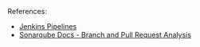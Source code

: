 

References:

- [Jenkins Pipelines](https://www.jenkins.io/doc/book/pipeline/)
- [Sonarqube Docs - Branch and Pull Request Analysis](https://docs.sonarsource.com/sonarqube-server/analyzing-source-code/branch-analysis/introduction)


